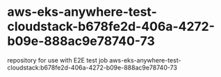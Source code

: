 # aws-eks-anywhere-test-cloudstack-b678fe2d-406a-4272-b09e-888ac9e78740-73
repository for use with E2E test job aws-eks-anywhere-test-cloudstack:b678fe2d-406a-4272-b09e-888ac9e78740-73
